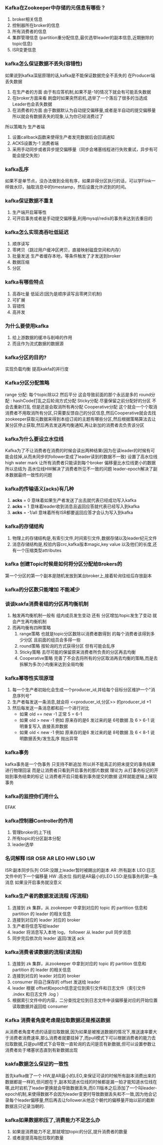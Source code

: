 ### Kafka在Zookeeper中存储的元信息有哪些？
1. broker相关信息
2. 控制器所在broker的信息
3. 所有消费者的信息
4. 集群管理信息 (partition重分配信息,最优选举leader的副本信息,近期删除的topic信息)
5. ISR变更信息



### kafka怎么保证数据不丢失(容错性)
如果说到kafka深层原理的话,kafka是不能保证数据完全不丢失的
在Producer端丢失数据
1. 在生产者的方面 由于有应答机制,如果不是-1的情况下就会有可能丢失数据   
2. 在broker方面来看 刷盘时如果突然宕机,选举了一个落后了很多的当选成Leader也会丢失数据
3. 在消费者的方面 由于数据默认为自动提交偏移量,或者是半自动的提交偏移量 所以就会有数据丢失的现象,认为你已经消费过了
   
所以策略为
生产者端
1. 设置callback函数来使得生产者发完数据后会回调通知
2. ACKS设置为-1
消费者端
1. 采用手动同步或者异步提交偏移量（同步会堵塞线程进行失败重试，异步有可能会提交失败）


### kafka乱序
如果不是单节点，没办法做到全局有序，如果非得分区执行的话，可以学Flink一样做水印，抽取消息中的timestamp，然后设置允许迟到的时间。


### kafka保证数据不重复
1. 生产端开启幂等性
2. 可开启事务或者是手动提交偏移量,利用mysql/redis的事务来达到去重目的



### kafka怎么实现高吞吐低延迟
1. 顺序读写
2. 零拷贝（跳过用户缓冲区拷贝，直接映射磁盘空间和内存）
3. 批量发送 生产者缓存本地，等条件触发了才发送到broker
4. 数据压缩
5. 分区


### kafka有哪些特点
1. 高吞吐量 低延迟(因为是顺序读写且零拷贝机制)
2. 可扩展
3. 容错性
4. 高并发

### 为什么要使用kafka 
1. 给上游数据的缓冲与削峰的作用
2. 而且作为流式数据的数据源

### kafka分区的目的?
实现负载均衡 提高kakfa的并行度


### Kafka分区分配策略
range 分配: 每个topic除以2 然后平分  这会导致前面的那个永远是多的
round分配 : hashCode打乱之后轮询方式分配
Sticky分配 尽量保留之前分配好的分区 不会去重新打乱 但是还是会取消所有再分配
Cooperative分配  这个就会一个个取消 消费者不用取消所有分区,只需要反馈自己的分区信息,然后Cooperative就会去找zookeeper获取元数据来得到本组订阅的主题有哪些分区,然后根据策略算法去让某分区停止获取,然后再去发送再均衡通知,再让新加的消费者去负责该分区    


### kafka为什么要设立水位线
Kafka为了不让消费者在消费的时候会读出两种结果(因为在读leader的时候有可能会挂掉,从而未同步的follower变成了leader读到的数据不一致)
设置了高水位线 high water mark  让所有消费者只能读到每个broker 偏移量比水位线更小的数据
所以总结为 高水位线HW解决了消费者所见不一致的问题
          leader-epoch解决了副本数据最终一致性的问题



### kafka的传输语义(acks)有几种
1. **acks** = 0 意味着如果生产者发送了出去就代表已经成功写入kafka 
2. **acks** = 1 意味着leader收到消息且返回应答就代表已经写入到kafka
3. **acks** = -1/all 意味着所有ISR都要返回应答才会认为写入到kafka

### kafka的存储结构
1. 物理上的存储结构是,有索引文件,时间索引文件,数据存储以及leader纪元文件
2. 消息存储结构是,校验内容crc,kafka版本magic,key value 以及他们的长度,还有一个压缩类型attributes

### kafka 创建Topic时候是如何将分区分配给Brokers的
第一个分区的第一个副本是随机发放到某台broker上,接着轮询往给后存放副本

### kafka的分区数只能增加 不能减少


### 谈谈kakfa消费者组的分区再均衡机制
1. 触发再均衡机制一般有 组内成员发生变动 还有 分区增加/topic发生了变动 就会产生再均衡机制
2. 而再均衡有四种策略
   1. range策略 也就是topic分区数除以消费者数得到 的每个消费者该得到多少分区 且前面的组员会多得一些
   2. round策略 按轮询的方式获得分区 但有可能会乱序
   3. Sticky策略 去尽可能的保留原来消费者所负责的分区再去均衡
   4. Cooperative策略  完善了不会去将所有的分区取消再去均衡的策略,而是去拆解为多次小均衡来达到全局均衡


### kafka幂等性实现原理
1. 每一个生产者初始化会生成一个producer_id,并给每个目标分区维护一个"消息序列号"
2. 生产者每发送一条消息,就会将     <<producer_id,分区>>    的producer_id +1 
3. 然后每发送一条消息都和前一个进行对比
   * 如果 old == new -1  正常 5 = 6-1
   * 如果 old >  new -1  例如 原来存的是6  发过来的是 6号数据 及 6 > 6-1  说明重复写入 直接丢弃数据 
   * 如果 old <  new -1  例如 原来存的是6  发过来的是 8号数据 及 6 < 8-1  说明数据丢失/发生乱序 抛出异常 


### kafka事务 
kafka事务是一个伪事务
只支持不断追加 所以并不能真正的把未提交的事务结果进行物理回滚 而是让消费者只看到开启事务的那片数据
理论为 从打事务标记的开始到事务结束的标记 让消费者开启只能看到事务提交的数据 这样就能逻辑上展现事务


### kafka的监控你们用什么
EFAK

### kafka控制器Controller的作用
1. 管理broker的上下线
2. 所有topic的分区副本分配
3. leader选举

### 名词解释 ISR OSR AR LEO HW LSO LW
ISR:副本同步队列
OSR:没跟上leader暂时被踢出的副本
AR :所有副本
LEO:日志文件中的下一个偏移量
HW :高水位 指的是AR最小的LEO
LSO:是指事务的第一条消息 如果没开启事务就没意义

### kafka生产者的数据发送流程 (写流程)
1. 连接到 zk 集群，从 zookeeper 中拿到对应的 topic 的 partition 信息和 partition 的 leader 的相关信息
2. 连接到对应的 leader 对应的 broker
3. 生产者将信息写给leader 
4. leader 将消息写入本地 log， follower 从 leader pull 同步消息
5. 同步完后依次向 leader 返回/发送 ack


### kafka消费者读数据的流程(读流程)
1. 连接到 zk 集群，从zookeeper 中拿到对应的 topic 的 partition 信息和 partition 的 leader 的相关信息
2. 连接到对应的 leader 对应的 broker
3. consumer 将自己保存的 offset 发送给 leader
4. leader 根据 offset和epoch信息定位到索引文件和日志文件（索引文件 .index 和日志文件 .log ）
5. 根据索引文件中的内容，二分查找定位到日志文件中该偏移量对应的开始位置读取数据并返回给 consumer


### Kafka 消费者角度考虑是拉取数据还是推送数据
从消费者角度考虑的话是拉取数据,因为如果是被推送数据的情况下,推送速率要大于消费者消费速率,那么消费者就要挂掉了,而pull模式下可以根据消费者的能力去拉取数据,只是pull模式下会导致一直轮询的去问是否有新数据,但可以设置参数让消费者处于堵塞状态直到有新数据出现


### kakfa数据怎么保证的一致性 
首先kafka做了一个 HW,是AR最小的LEO,来保证可读的时候所有副本消费出来的数据都是一样的,但问题在于,副本知道水位线的时候都是漏一拍才能知道水位线在哪,此时宕机了leader更换就会导致数据丢失,而0.11版本之后添加了一个叫leader-epoch机制,来使得数据不会因为leader变更时导致数据丢失和不一致,因为他会记录每个leader偏移量,然后再去让follower从他这个朝代的偏移量开始以前的截断数据且只记录当朝的.






### kafka如果数据积压了,消费能力不足怎么办
1. 如果是消费能力不足,那就增加topic的分区,提升消费者的数量
2. 或者是提高每批拉取的数量


